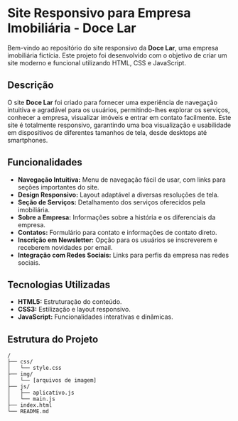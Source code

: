 # Site Responsivo para Empresa Imobiliária - Doce Lar

Bem-vindo ao repositório do site responsivo da **Doce Lar**, uma empresa imobiliária fictícia. Este projeto foi desenvolvido com o objetivo de criar um site moderno e funcional utilizando HTML, CSS e JavaScript.

## Descrição

O site **Doce Lar** foi criado para fornecer uma experiência de navegação intuitiva e agradável para os usuários, permitindo-lhes explorar os serviços, conhecer a empresa, visualizar imóveis e entrar em contato facilmente. Este site é totalmente responsivo, garantindo uma boa visualização e usabilidade em dispositivos de diferentes tamanhos de tela, desde desktops até smartphones.

## Funcionalidades

- **Navegação Intuitiva:** Menu de navegação fácil de usar, com links para seções importantes do site.
- **Design Responsivo:** Layout adaptável a diversas resoluções de tela.
- **Seção de Serviços:** Detalhamento dos serviços oferecidos pela imobiliária.
- **Sobre a Empresa:** Informações sobre a história e os diferenciais da empresa.
- **Contatos:** Formulário para contato e informações de contato direto.
- **Inscrição em Newsletter:** Opção para os usuários se inscreverem e receberem novidades por email.
- **Integração com Redes Sociais:** Links para perfis da empresa nas redes sociais.

## Tecnologias Utilizadas

- **HTML5:** Estruturação do conteúdo.
- **CSS3:** Estilização e layout responsivo.
- **JavaScript:** Funcionalidades interativas e dinâmicas.

## Estrutura do Projeto

```
/
├── css/
│   └── style.css
├── img/
│   └── [arquivos de imagem]
├── js/
│   ├── aplicativo.js
│   └── main.js
├── index.html
└── README.md
```